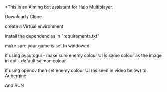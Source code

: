 *This is an Aiming bot assistant for Halo Multiplayer.

Download / Clone

create a Virtual environment

install the dependencies in "requirements.txt"

make sure your game is set to windowed

if using pyautogui - make sure enemy colour UI is same colour as the image in dot - default salmon colour

if using opencv then set enemy colour UI (as seen in video below) to Aubergine

And RUN
